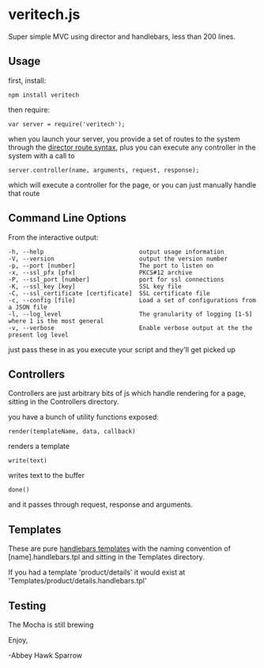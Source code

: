 veritech.js
==============
Super simple MVC using director and handlebars, less than 200 lines.

Usage
-----
first, install:

    npm install veritech
    
then require:

    var server = require('veritech');
    
when you launch your server, you provide a set of routes to the system through the [director route syntax](https://npmjs.org/package/director), plus you can execute any controller in the system with a call to 

    server.controller(name, arguments, request, response);
    
which will execute a controller for the page, or you can just manually handle that route

Command Line Options
--------------------
From the interactive output:

    -h, --help                           output usage information
    -V, --version                        output the version number
    -p, --port [number]                  The port to listen on
    -x, --ssl_pfx [pfx]                  PKCS#12 archive
    -P, --ssl_port [number]              port for ssl connections
    -K, --ssl_key [key]                  SSL key file
    -C, --ssl_certificate [certificate]  SSL certificate file
    -c, --config [file]                  Load a set of configurations from a JSON file
    -l, --log_level                      The granularity of logging [1-5] where 1 is the most general
    -v, --verbose                        Enable verbose output at the the present log level
    
just pass these in as you execute your script and they'll get picked up

Controllers
-----------
Controllers are just arbitrary bits of js which handle rendering for a page, sitting in the Controllers directory.

you have a bunch of utility functions exposed:

    render(templateName, data, callback)
    
renders a template
    
    write(text)
    
writes text to the buffer

    done()
    
and it passes through request, response and arguments.

Templates
---------
These are pure [handlebars templates](http://handlebarsjs.com/) with the naming convention of [name].handlebars.tpl and sitting in the Templates directory.

If you had a template 'product/details' it would exist at 'Templates/product/details.handlebars.tpl'

Testing
-----
The Mocha is still brewing

Enjoy,

-Abbey Hawk Sparrow